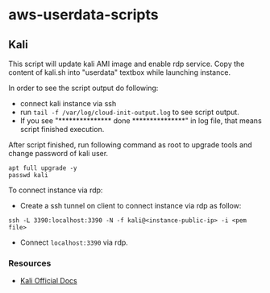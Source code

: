 # aws-userdata-scripts


## Kali

This script will update kali AMI image and enable rdp service.
Copy the content of kali.sh into "userdata" textbox while launching instance.

In order to see the script output do following:
- connect kali instance via ssh
- run ``tail -f /var/log/cloud-init-output.log`` to see script output.
- If you see "*************** done ***************" in log file, that means script finished execution.

After script finished, run following command as root to upgrade tools and change password of kali user.
```
apt full upgrade -y
passwd kali
```
To connect instance via rdp:

- Create a ssh tunnel on client to connect instance via rdp as follow:
```
ssh -L 3390:localhost:3390 -N -f kali@<instance-public-ip> -i <pem file> 
```
- Connect ``localhost:3390`` via rdp.

### Resources
- <a href="https://www.kali.org/docs/cloud/aws/">Kali Official Docs</a>
